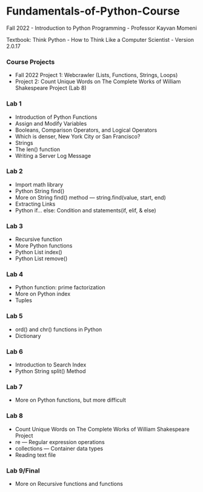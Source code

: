 # Fundamentals-of-Python-Course
Fall 2022 - Introduction to Python Programming - Professor Kayvan Momeni

<p>Textbook: Think Python - How to Think Like a Computer Scientist - Version 2.0.17</p>

<h3> Course Projects </h3>
<ul>
  <li>Fall 2022 Project 1: Webcrawler (Lists, Functions, Strings, Loops) </li>
  <li>Project 2: Count Unique Words on The Complete Works of William Shakespeare Project (Lab 8) </li>
</ul>

<h3> Lab 1 </h3>
<ul>
  <li>Introduction of Python Functions</li>
  <li>Assign and Modify Variables</li>
  <li>Booleans, Comparison Operators, and Logical Operators</li>
  <li>Which is denser, New York City or San Francisco?</li>
  <li>Strings</li>
  <li>The len() function</li>
  <li>Writing a Server Log Message</li>
</ul>

<h3> Lab 2 </h3>
<ul>
  <li>Import math library</li>
  <li>Python String find()</li>
  <li>More on String find() method — string.find(value, start, end)</li>
  <li>Extracting Links</li>
  <li>Python if… else: Condition and statements(if, elif, & else)</li>
</ul>

<h3> Lab 3 </h3>
<ul>
  <li>Recursive function</li>
  <li>More Python functions</li>
  <li>Python List index()</li>
  <li>Python List remove()</li>
</ul>

<h3> Lab 4 </h3>
<ul>
  <li>Python function: prime factorization</li>
  <li>More on Python index</li>
  <li>Tuples</li>
</ul>

<h3> Lab 5 </h3>
<ul>
  <li>ord() and chr() functions in Python</li>
  <li>Dictionary</li>
</ul>

<h3> Lab 6 </h3>
<ul>
  <li>Introduction to Search Index</li>
  <li>Python String split() Method</li>
</ul>

<h3> Lab 7 </h3>
<ul>
  <li>More on Python functions, but more difficult</li>
</ul>

<h3> Lab 8 </h3>
<ul>
  <li>Count Unique Words on The Complete Works of William Shakespeare Project</li>
  <li>re — Regular expression operations</li>
  <li>collections — Container data types</li>
  <li>Reading text file</li>
</ul>

<h3> Lab 9/Final </h3>
<ul>
  <li>More on Recursive functions and functions</li>
</ul>



